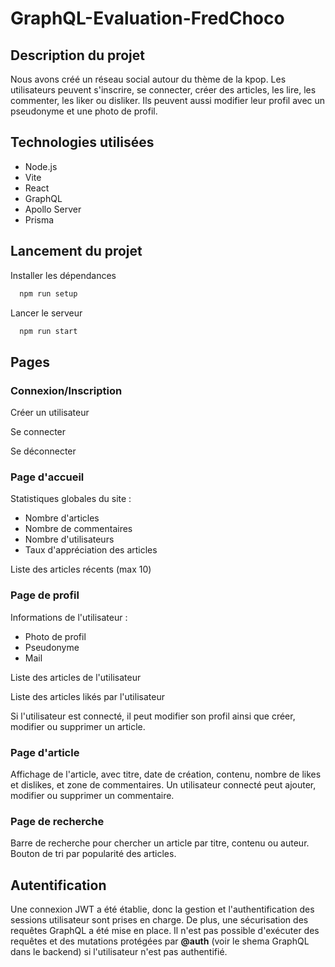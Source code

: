 # GraphQL-Evaluation-FredChoco

## Description du projet
Nous avons créé un réseau social autour du thème de la kpop. 
Les utilisateurs peuvent s'inscrire, se connecter, créer des articles, les lire,
les commenter, les liker ou disliker. Ils peuvent aussi modifier leur profil avec un
pseudonyme et une photo de profil.

## Technologies utilisées
- Node.js
- Vite
- React
- GraphQL
- Apollo Server
- Prisma

## Lancement du projet
Installer les dépendances

```bash
  npm run setup
```

Lancer le serveur

```bash
  npm run start
```

## Pages
### Connexion/Inscription
Créer un utilisateur

Se connecter

Se déconnecter


### Page d'accueil
Statistiques globales du site :
- Nombre d'articles
- Nombre de commentaires
- Nombre d'utilisateurs
- Taux d'appréciation des articles

Liste des articles récents (max 10)

### Page de profil
Informations de l'utilisateur :
- Photo de profil
- Pseudonyme
- Mail

Liste des articles de l'utilisateur

Liste des articles likés par l'utilisateur

Si l'utilisateur est connecté, il peut modifier son profil ainsi que créer, modifier ou supprimer un article.

### Page d'article
Affichage de l'article, avec titre, date de création, contenu, nombre de likes et dislikes, et zone de commentaires.
Un utilisateur connecté peut ajouter, modifier ou supprimer un commentaire.

### Page de recherche
Barre de recherche pour chercher un article par titre, contenu ou auteur.
Bouton de tri par popularité des articles.

## Autentification
Une connexion JWT a été établie, donc la gestion et l'authentification des sessions utilisateur sont prises en charge. De plus, une sécurisation des requêtes GraphQL a été mise en place. Il n'est pas possible d'exécuter des requêtes et des mutations protégées par **@auth** (voir le shema GraphQL dans le backend) si l'utilisateur n'est pas authentifié.

